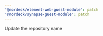 ```yaml
---
'@nordeck/element-web-guest-module': patch
'@nordeck/synapse-guest-module': patch
---
```


Update the repository name
